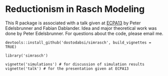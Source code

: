 # Reductionism in Rasch Modeling
This R package is associated with a talk given at [ECPA13](http://www.ecpa13.com/) by Peter Edelsbrunner and Fabian Dablander. Idea and major theoretical work was done by Peter Edelsbrunner. For questions about the code, please email me.

```{r}
devtools::install_github('dostodabsi/simrasch', build_vignettes = TRUE)
```

```{r}
library('simrasch')

vignette('simulations') # for discussion of simulation results
vignette('talk') # for the presentation given at ECPA13
```
